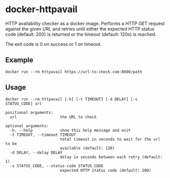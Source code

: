 # docker-httpavail

HTTP availability checker as a docker image. Performs a HTTP GET request against the given
URL and retries until either the expected HTTP status code (default: 200) is returned or
the timeout (default: 120s) is reached.

The exit code is 0 on success or 1 on timeout.


## Example

```
docker run --rm httpavail https://url-to-check.com:8080/path
```


## Usage

```
docker run --rm httpavail [-h] [-t TIMEOUT] [-d DELAY] [-s STATUS_CODE] url

positional arguments:
  url                   the URL to check

optional arguments:
  -h, --help            show this help message and exit
  -t TIMEOUT, --timeout TIMEOUT
                        total timeout in seconds to wait for the url to be
                        available (default: 120)
  -d DELAY, --delay DELAY
                        delay in seconds between each retry (default: 1)
  -s STATUS_CODE, --status-code STATUS_CODE
                        expected HTTP status code (default: 200)
```

